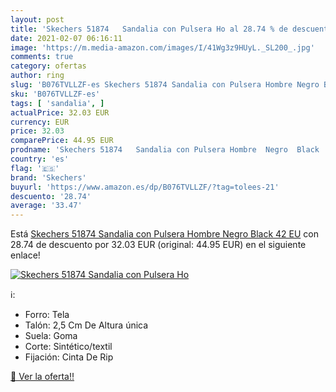 ```yaml
---
layout: post
title: 'Skechers 51874   Sandalia con Pulsera Ho al 28.74 % de descuento'
date: 2021-02-07 06:16:11
image: 'https://m.media-amazon.com/images/I/41Wg3z9HUyL._SL200_.jpg'
comments: true
category: ofertas
author: ring
slug: 'B076TVLLZF-es Skechers 51874 Sandalia con Pulsera Hombre Negro Black 42 EU'
sku: 'B076TVLLZF-es'
tags: [ 'sandalia', ]
actualPrice: 32.03 EUR
currency: EUR
price: 32.03
comparePrice: 44.95 EUR
prodname: 'Skechers 51874   Sandalia con Pulsera Hombre  Negro  Black   42 EU'
country: 'es'
flag: '🇪🇸'
brand: 'Skechers'
buyurl: 'https://www.amazon.es/dp/B076TVLLZF/?tag=tolees-21'
descuento: '28.74'
average: '33.47'
---
```


Está [Skechers 51874   Sandalia con Pulsera Hombre  Negro  Black   42 EU](https://www.amazon.es/dp/B076TVLLZF/?tag=tolees-21) con 28.74 de descuento por 32.03 EUR (original: 44.95 EUR) en el siguiente enlace!

[![Skechers 51874   Sandalia con Pulsera Ho](https://m.media-amazon.com/images/I/41Wg3z9HUyL._SL200_.jpg)](https://www.amazon.es/dp/B076TVLLZF/?tag=tolees-21)

ℹ️:

- Forro: Tela
- Talón: 2,5 Cm De Altura única
- Suela: Goma
- Corte: Sintético/textil
- Fijación: Cinta De Rip

[🛒 Ver la oferta!!](https://www.amazon.es/dp/B076TVLLZF/?tag=tolees-21)
